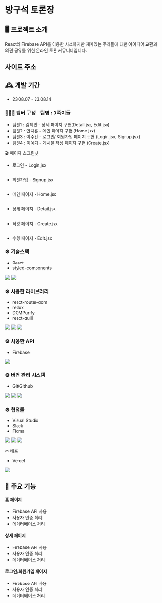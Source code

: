 # 방구석 토론장

## 🖥️ 프로젝트 소개

React와 Firebase API를 이용한 사소하지만 재미있는 주제들에 대한 아이디어 교환과 의견 공유를 위한 온라인 토론 커뮤니티입니다.

## 사이트 주소

## 🕰️ 개발 기간

- 23.08.07 - 23.08.14

### 🧑‍🤝‍🧑 멤버 구성 - 팀명 : 9쪽이들

- 팀원1 : 김혜민 - 상세 페이지 구현(Detail.jsx, Edit.jsx)
- 팀원2 : 안치훈 - 메인 페이지 구현 (Home.jsx)
- 팀원3 : 이수진 - 로그인/ 회원가입 페이지 구현 (Login.jsx, Signup.jsx)
- 팀원4 : 이예지 - 게시물 작성 페이지 구현 (Create.jsx)

🎬 페이지 스크린샷

- 로그인 - Login.jsx

<img src="https://www.notion.so/d2025c70cc0841aaa2e63873db680db1?pvs=4#a9df26b4ecd94cb6aaafb169a5698eb1" alt="" />

- 회원가입 - Signup.jsx

<img src="https://www.notion.so/d2025c70cc0841aaa2e63873db680db1?pvs=4#4a89d5d6cbe94129af8791711920606b" alt="" />

- 메인 페이지 - Home.jsx

<img src="https://www.notion.so/d2025c70cc0841aaa2e63873db680db1?pvs=4#1bb190ab9c6c4a6b942549a685c86168" alt=""/>

- 상세 페이지 - Detail.jsx

<img src="https://www.notion.so/d2025c70cc0841aaa2e63873db680db1?pvs=4#e58501d5069c4532940426760798c285" alt=""/>

- 작성 페이지 - Create.jsx

<img src="https://www.notion.so/d2025c70cc0841aaa2e63873db680db1?pvs=4#1e84296421214dfa88cfbe641917bb06" alt=""/>

- 수정 페이지 - Edit.jsx

### ⚙️ 기술스택

- React
- styled-components

<div align=“center”>
    <img src="https://img.shields.io/badge/react-61DAFB?style=for-the-badge&logo=git&logoColor=white">
    <img src="https://img.shields.io/badge/styledcomponents-DB7093?style=for-the-badge&logo=git&logoColor=white">
</div>

### ⚙️ 사용한 라이브러리

- react-router-dom
- redux
- DOMPurify
- react-quill
<div align=“center”>
  <img src="https://img.shields.io/badge/createreactapp-09D3AC?style=for-the-badge&logo=git&logoColor=white">
  <img src="https://img.shields.io/badge/redux-764ABC?style=for-the-badge&logo=git&logoColor=white">  
  <img src="https://img.shields.io/badge/reactrouter-CA4245?style=for-the-badge&logo=git&logoColor=white">
</div>

### ⚙️ 사용한 API

- Firebase
<div align=“center”>
 <img src="https://img.shields.io/badge/firebase-FFCA28?style=for-the-badge&logo=git&logoColor=white">
</div>

### ⚙️ 버전 관리 시스템

- Git/Github
<div align=“center”>
 <img src="https://img.shields.io/badge/git-F05032?style=for-the-badge&logo=git&logoColor=white">
 <img src="https://img.shields.io/badge/github-181717?style=for-the-badge&logo=github&logoColor=white">
 <img src="https://img.shields.io/badge/sourcetree-0052CC?style=for-the-badge&logo=github&logoColor=white">
</div>

### ⚙️ 협업툴

- Visual Studio
- Slack
- Figma
<div align=“center”>
 <img src="https://img.shields.io/badge/visualstudio-5C2D91?style=for-the-badge&logo=visualstudio&logoColor=white">
 <img src="https://img.shields.io/badge/slack-4A154B?style=for-the-badge&logo=slack&logoColor=white">
 <img src="https://img.shields.io/badge/figma-F24E1E?style=for-the-badge&logo=slack&logoColor=white">
</div>

⚙️ 배포

- Vercel
<div align=“center”>
	  <img src="https://img.shields.io/badge/vercel-000000?style=for-the-badge&logo=vercel&logoColor=white">
  </div>

## 📌 주요 기능

#### 홈 페이지

- Firebase API 사용
- 사용자 인증 처리
- 데이터베이스 처리

#### 상세 페이지

- Firebase API 사용
- 사용자 인증 처리
- 데이터베이스 처리

#### 로그인/회원가입 페이지

- Firebase API 사용
- 사용자 인증 처리
- 데이터베이스 처리
